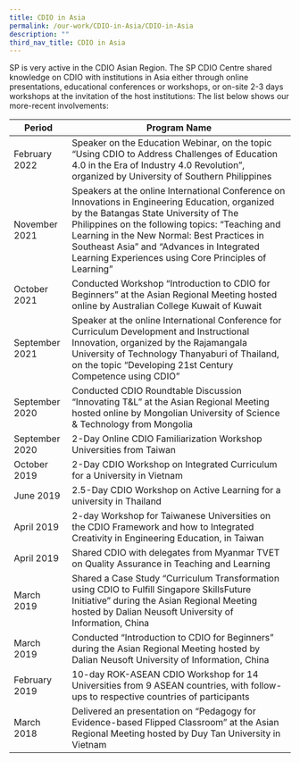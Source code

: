 ```yaml
---
title: CDIO in Asia
permalink: /our-work/CDIO-in-Asia/CDIO-in-Asia
description: ""
third_nav_title: CDIO in Asia
---
```

SP is very active in the CDIO Asian Region. The SP CDIO Centre shared knowledge on CDIO with institutions in Asia either through online presentations, educational conferences or workshops, or on-site 2-3 days workshops at the invitation of the host institutions: The list below shows our more-recent involvements:



| Period | Program Name |
| -------- | -------- |
| February 2022     | Speaker on the Education Webinar, on the topic “Using CDIO to Address Challenges of Education 4.0 in the Era of Industry 4.0 Revolution”, organized by University of Southern Philippines     |
| November 2021     | Speakers at the online International Conference on Innovations in Engineering Education, organized by the Batangas State University of The Philippines on the following topics: “Teaching and Learning in the New Normal: Best Practices in Southeast Asia” and “Advances in Integrated Learning Experiences using Core Principles of Learning”    |
| October 2021     | Conducted Workshop “Introduction to CDIO for Beginners” at the Asian Regional Meeting hosted online by Australian College Kuwait of Kuwait   |
| September 2021     | Speaker at the online International Conference for Curriculum Development and Instructional Innovation, organized by the Rajamangala University of Technology Thanyaburi of Thailand, on the topic “Developing 21st Century Competence using CDIO”   |
| September 2020     | Conducted CDIO Roundtable Discussion “Innovating T&L” at the Asian Regional Meeting hosted online by Mongolian University of Science & Technology from Mongolia   |
| September 2020     | 2-Day Online CDIO Familiarization Workshop Universities from Taiwan   |
| October 2019     | 2-Day CDIO Workshop on Integrated Curriculum for a University in Vietnam   |
| June 2019     | 2.5-Day CDIO Workshop on Active Learning for a university in Thailand   |
| April 2019     | 2-day Workshop for Taiwanese Universities on the CDIO Framework and how to Integrated Creativity in Engineering Education, in Taiwan   |
| April 2019     | Shared CDIO with delegates from Myanmar TVET on Quality Assurance in Teaching and Learning   |
| March 2019     | Shared a Case Study “Curriculum Transformation using CDIO to Fulfill Singapore SkillsFuture Initiative” during the Asian Regional Meeting hosted by Dalian Neusoft University of Information, China    |
| March 2019     | Conducted “Introduction to CDIO for Beginners” during the Asian Regional Meeting hosted by Dalian Neusoft University of Information, China   |
| February 2019     | 10-day ROK-ASEAN CDIO Workshop for 14 Universities from 9 ASEAN countries, with follow-ups to respective countries of participants   |
| March 2018     | Delivered an presentation on “Pedagogy for Evidence-based Flipped Classroom” at the Asian Regional Meeting hosted by Duy Tan University in Vietnam   |
